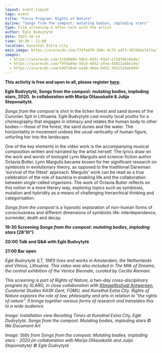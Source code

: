 ```yaml
---
layout: event.liquid
tags: event
title: "Focus Program: Rights of Nature"
byline: "Songs from the compost: mutating bodies, imploding stars"
type: Film screening & after-talk with the artist
author: Eglė Budvytytė
date: 2022-10-14
time: 19:30 - 21:00
location: Kunsthal Extra City
main_image: https://ucarecdn.com/f7dfe6f0-380c-4c75-adf3-38fde6a7d73a/
images:
  - https://ucarecdn.com/3cbdb866-58b3-455c-93a7-e71070616bde/
  - https://ucarecdn.com/f9f9a84a-59cd-4dd2-afea-45821a8bb10e/
  - https://ucarecdn.com/b4df38a9-eaa0-40da-8452-393151dab669/
---
```

**This activity is free and open to all, please register [here](https://calendly.com/extra-city/eglebudvytyte).** 

**Eglė Budvytytė, Songs from the compost: mutating bodies, imploding stars, 2020.  In collaboration with Marija Olšauskaitė & Julija Steponaitytė**. 

*Songs from the compost* is shot in the lichen forest and sand dunes of the Curonian Spit in Lithuania. Eglė Budvytytė cast mostly local youths for a choreography that engages in intimacy and relates the human body to other bodies — those of the forest, the sand dunes and the water. The horizontality in movement undoes the usual verticality of human figure, unfurling her into the landscape.

One of the key elements in the video work is the accompanying musical composition written and narrated by the artist herself. The lyrics draw on the work and words of biologist Lynn Margulis and science-fiction author Octavia Butler. Lynn Margulis became known for her significant research on symbiosis in evolutionary theory, as opposed to the traditional Darwinian ‘survival of the fittest’ approach. Margulis’ work can be read as a true celebration of the role of bacteria in enabling life and the collaboration between single-celled organisms. The work of Octavia Butler reflects on this notion in a more literary way, exploring topics such as symbiosis, mutation and hybridity as a means of challenging hierarchical thinking and categorisation.

*Songs from the compost* is a hypnotic exploration of non-human forms of consciousness and different dimensions of symbiotic life: interdependence, surrender, death and decay.

**19:30   Screening *Songs from the compost: mutating bodies, imploding stars* (28’10”)**

**20:00  Talk and Q&A with Eglė Budvytytė**

**21:00   Bar open** 

*Eglė Budvytytė (LT, 1981) lives and works in Amsterdam, the Netherlands and Vilnius, Lithuania. This video was also included in The Milk of Dreams, the central exhibition of the Venice Biennale, curated by Cecilia Alemani.*

*This screening is part of Rights of Nature, a two-day cross-disciplinary program by SLARG, in close collaboration with [Klimaatfestival Antwerpen](https://www.klimaatfestivalantwerpen.be/nl), Curatorial Studies KASK Gent, FOMU, and Kunsthal Extra City. Rights of Nature explores the role of law, philosophy and arts in relation to "the rights of nature". It brings together various forms of research and translates this to a wide audience.*

*Image: Installation view Revolting Times at Kunsthal Extra City, Eglė Dudvytytė, Songs from the compost: Mutating bodies, imploding stars © We Document Art*

*Image: Stills from Songs from the compost: Mutating bodies, imploding stars - 2020 (in collaboration with Marija Olšauskaitė and Julija Steponaitytė) © Eglė Dudvytytė*
